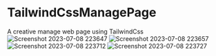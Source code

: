 
# TailwindCssManagePage
A creative manage web page using TailwindCss
![Screenshot 2023-07-08 223647](https://github.com/kritikaVijaysinghRajput/TailwindCssManagePage/assets/126145278/f0dab03f-2707-4936-b1ae-815d419aa19f)
![Screenshot 2023-07-08 223657](https://github.com/kritikaVijaysinghRajput/TailwindCssManagePage/assets/126145278/f8203ceb-eb25-4143-bc1c-e8d1294c4c4e)
![Screenshot 2023-07-08 223712](https://github.com/kritikaVijaysinghRajput/TailwindCssManagePage/assets/126145278/dfedcf7b-7b63-4466-85cb-b104a2cdc3d8)
![Screenshot 2023-07-08 223727](https://github.com/kritikaVijaysinghRajput/TailwindCssManagePage/assets/126145278/3c032574-b617-407e-82e8-d38e72b5f2e8)



